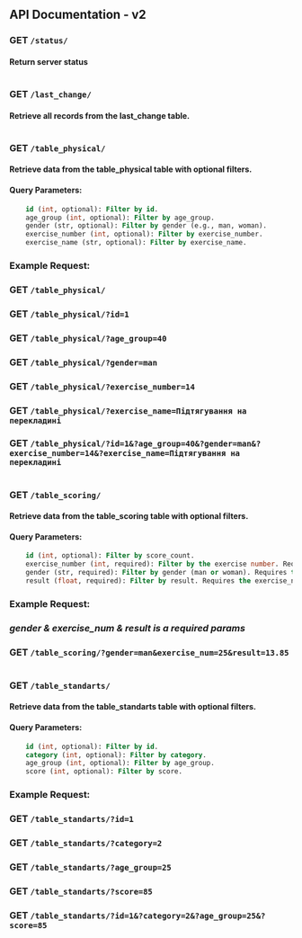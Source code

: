 ## API Documentation - v2

### GET ```/status/```
#### Return server status

#

### GET ```/last_change/```

#### Retrieve all records from the last_change table.

#

### GET ```/table_physical/```

#### Retrieve data from the table_physical table with optional filters.
#### Query Parameters:
```sql
    id (int, optional): Filter by id.
    age_group (int, optional): Filter by age_group.
    gender (str, optional): Filter by gender (e.g., man, woman).
    exercise_number (int, optional): Filter by exercise_number.
    exercise_name (str, optional): Filter by exercise_name.
```
### Example Request:

### GET ```/table_physical/```
### GET ```/table_physical/?id=1```
### GET ```/table_physical/?age_group=40```
### GET ```/table_physical/?gender=man```
### GET ```/table_physical/?exercise_number=14```
### GET ```/table_physical/?exercise_name=Підтягування на перекладині```
### GET ```/table_physical/?id=1&?age_group=40&?gender=man&?exercise_number=14&?exercise_name=Підтягування на перекладині```

#

### GET ```/table_scoring/```

#### Retrieve data from the table_scoring table with optional filters.
#### Query Parameters:
```sql
    id (int, optional): Filter by score_count.
    exercise_number (int, required): Filter by the exercise number. Requires the gender parameter.
    gender (str, required): Filter by gender (man or woman). Requires the exercise_number parameter.
    result (float, required): Filter by result. Requires the exercise_number & gender  parameter.
```
### Example Request:
### _gender & exercise_num & result is a required params_
### GET ```/table_scoring/?gender=man&exercise_num=25&result=13.85```

#

### GET ```/table_standarts/```

#### Retrieve data from the table_standarts table with optional filters.
#### Query Parameters:
```sql
    id (int, optional): Filter by id.
    category (int, optional): Filter by category.
    age_group (int, optional): Filter by age_group.
    score (int, optional): Filter by score.
```
### Example Request:

### GET ```/table_standarts/?id=1```
### GET ```/table_standarts/?category=2```
### GET ```/table_standarts/?age_group=25```
### GET ```/table_standarts/?score=85```
### GET ```/table_standarts/?id=1&?category=2&?age_group=25&?score=85```
